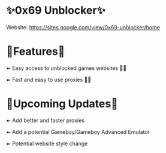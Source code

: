 # ✨0x69 Unblocker✨
Website: https://sites.google.com/view/0x69-unblocker/home
# 💯Features💯
➼ Easy access to unblocked games websites 👌🏼

➼ Fast and easy to use proxies 🤌🏼
# 📩Upcoming Updates📩
➼ Add better and faster proxies

➼ Add a potential Gameboy/Gameboy Advanced Emulator

➼ Potential website style change
